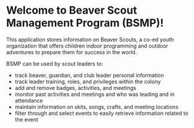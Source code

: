 # Welcome to Beaver Scout Management Program (**BSMP**)!

This application stores information on Beaver Scouts, a co-ed youth organization that offers children indoor programming and outdoor adventures to prepare them for success in the world.

BSMP can be used by scout leaders to:
- track beaver, guardian, and club leader personal information
- track leader training, roles, and privileges within the colony
- add and remove badges, activities, and meetings
- monitor past activities and meetings and who was leading and in attendance
- maintain information on skits, songs, crafts, and meeting locations
- filter through and select events to easily retrieve information related to the event
